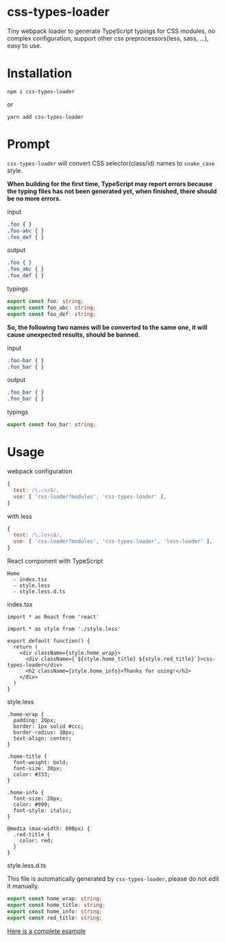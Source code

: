 # css-types-loader

Tiny webpack loader to generate TypeScript typings for CSS modules, no complex configuration, support other css preprocessors(less, sass, ...), easy to use.

# Installation

```
npm i css-types-loader
```

or

```
yarn add css-types-loader
```

# Prompt

`css-types-loader` will convert CSS selector(class/id) names to `snake_case` style.

 **When building for the first time, TypeScript may report errors because the typing files has not been generated yet, when finished, there should be no more errors.**

input

```css
.foo { }
.foo-abc { }
.foo_def { }
```

output

```css
.foo { }
.foo_abc { }
.foo_def { }
```

typings

```typescript
export const foo: string;
export const foo_abc: string;
export const foo_def: string;
```

**So, the following two names will be converted to the same one, it will cause unexpected results, should be banned.**

input

```css
.foo-bar { }
.foo_bar { }
```

output

```css
.foo_bar { }
.foo_bar { }
```

typings

```typescript
export const foo_bar: string;
```

# Usage

webpack configuration

```javascript
{
  test: /\.css$/,
  use: [ 'css-loader?modules', 'css-types-loader' ],
}
```

with less

```js
{
  test: /\.less$/,
  use: [ 'css-loader?modules', 'css-types-loader', 'less-loader' ],
}
```

React component with TypeScript

```
Home
  - index.tsx
  - style.less
  - style.less.d.ts
```

index.tsx

```tsx
import * as React from 'react'

import * as style from './style.less'

export default function() {
  return (
    <div className={style.home_wrap}>
      <div className={`${style.home_title} ${style.red_title}`}>css-types-loader</div>
      <h2 className={style.home_info}>Thanks for using!</h2>
    </div>
  )
}
```

style.less

```less
.home-wrap {
  padding: 20px;
  border: 1px solid #ccc;
  border-radius: 10px;
  text-align: center;
}

.home-title {
  font-weight: bold;
  font-size: 30px;
  color: #333;
}

.home-info {
  font-size: 20px;
  color: #999;
  font-style: italic;
}

@media (max-width: 800px) {
  .red-title {
    color: red;
  }
}
```

style.less.d.ts

This file is automatically generated by `css-types-loader`, please do not edit it manually.

```typescript
export const home_wrap: string;
export const home_title: string;
export const home_info: string;
export const red_title: string;
```

[Here is a complete example](https://github.com/speakout/css-types-loader/tree/master/example)